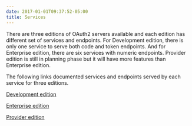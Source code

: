 ```yaml
---
date: 2017-01-01T09:37:52-05:00
title: Services
---
```


There are three editions of OAuth2 servers available and each edition has different set of services and endpoints. For 
Development edition, there is only one service to serve both code and token endpoints. And for Enterprise edition, there are six services with numeric endpoints. Provider edition is still in planning phase but it will have more features than Enterprise edition. 

The following links documented services and endpoints served by each service for three editions. 

[Development edition](development/)

[Enterprise edition](enterprise/)

[Provider edition](provider/)

